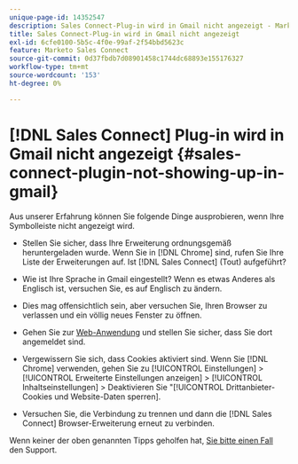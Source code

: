 ```yaml
---
unique-page-id: 14352547
description: Sales Connect-Plug-in wird in Gmail nicht angezeigt - Marketo-Dokumente - Produktdokumentation
title: Sales Connect-Plug-in wird in Gmail nicht angezeigt
exl-id: 6cfe0100-5b5c-4f0e-99af-2f54bbd5623c
feature: Marketo Sales Connect
source-git-commit: 0d37fbdb7d08901458c1744dc68893e155176327
workflow-type: tm+mt
source-wordcount: '153'
ht-degree: 0%

---
```


# [!DNL Sales Connect] Plug-in wird in Gmail nicht angezeigt {#sales-connect-plugin-not-showing-up-in-gmail}

Aus unserer Erfahrung können Sie folgende Dinge ausprobieren, wenn Ihre Symbolleiste nicht angezeigt wird.

- Stellen Sie sicher, dass Ihre Erweiterung ordnungsgemäß heruntergeladen wurde. Wenn Sie in [!DNL Chrome] sind, rufen Sie Ihre Liste der Erweiterungen auf. Ist [!DNL Sales Connect] (Tout) aufgeführt?

- Wie ist Ihre Sprache in Gmail eingestellt? Wenn es etwas Anderes als Englisch ist, versuchen Sie, es auf Englisch zu ändern.

- Dies mag offensichtlich sein, aber versuchen Sie, Ihren Browser zu verlassen und ein völlig neues Fenster zu öffnen.

- Gehen Sie zur [Web-Anwendung](https://toutapp.com/login) und stellen Sie sicher, dass Sie dort angemeldet sind.

- Vergewissern Sie sich, dass Cookies aktiviert sind. Wenn Sie [!DNL Chrome] verwenden, gehen Sie zu [!UICONTROL Einstellungen] > [!UICONTROL Erweiterte Einstellungen anzeigen] > [!UICONTROL Inhaltseinstellungen] > Deaktivieren Sie &quot;[!UICONTROL Drittanbieter-Cookies und Website-Daten sperren].

- Versuchen Sie, die Verbindung zu trennen und dann die [!DNL Sales Connect] Browser-Erweiterung erneut zu verbinden.

Wenn keiner der oben genannten Tipps geholfen hat, [ Sie bitte einen Fall ](https://nation.marketo.com/community/support_solutions) den Support.
